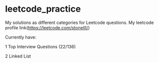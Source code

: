 # leetcode_practice
My solutions as different categories for Leetcode questions. My leetcode profile link(https://leetcode.com/stoneIII/)

Currently have:

1 Top Interview Questions (22/136)

2 Linked List